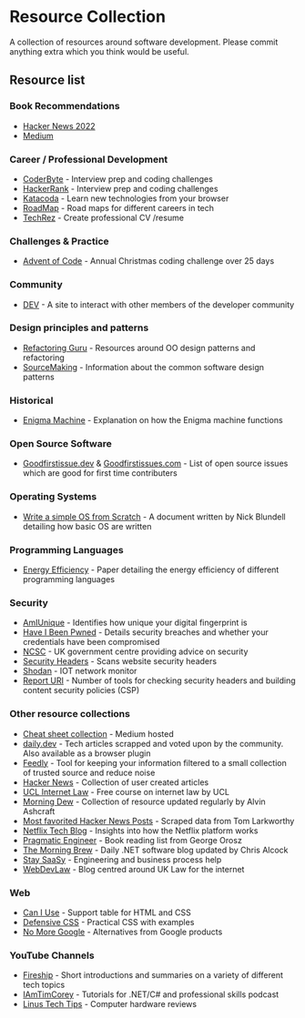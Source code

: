 # Resource Collection
A collection of resources around software development. Please commit anything extra which you think would be useful.

## Resource list

### Book Recommendations
- [Hacker News 2022](https://news.ycombinator.com/item?id=34055123&fbclid=IwAR0diGdrHM5isaLKisraLKq-XRHdN7Mkuj-d2ZfuR2M6DQll3doPLobHzQE)
- [Medium](https://fadamakis.com/book-recommendations-for-software-engineers-8b2cba7c6593)

### Career / Professional Development
- [CoderByte](https://coderbyte.com/) - Interview prep and coding challenges
- [HackerRank](https://www.hackerrank.com/) - Interview prep and coding challenges
- [Katacoda](https://katacoda.com/) - Learn new technologies from your browser
- [RoadMap](https://roadmap.sh/) - Road maps for different careers in tech
- [TechRez](https://techrez.io/) - Create professional CV /resume

### Challenges & Practice
- [Advent of Code](https://adventofcode.com/) - Annual Christmas coding challenge over 25 days

### Community
- [DEV](https://dev.to/) - A site to interact with other members of the developer community

### Design principles and patterns
- [Refactoring Guru](https://refactoring.guru/) - Resources around OO design patterns and refactoring
- [SourceMaking](https://sourcemaking.com/design_patterns) - Information about the common software design patterns

### Historical
- [Enigma Machine](https://web.stanford.edu/class/cs106j/handouts/36-TheEnigmaMachine.pdf) - Explanation on how the Enigma machine functions

### Open Source Software
- [Goodfirstissue.dev](https://goodfirstissue.dev/) & [Goodfirstissues.com](https://goodfirstissues.com/) - List of open source issues which are good for first time contributers

### Operating Systems
- [Write a simple OS from Scratch](https://www.cs.bham.ac.uk/~exr/lectures/opsys/10_11/lectures/os-dev.pdf) -  A document written by Nick Blundell detailing how basic OS are written

### Programming Languages
- [Energy Efficiency](https://sites.google.com/view/energy-efficiency-languages/?pli=1) - Paper detailing the energy efficiency of different programming languages

### Security
 - [AmIUnique](https://amiunique.org/fp) - Identifies how unique your digital fingerprint is
 - [Have I Been Pwned](https://haveibeenpwned.com/) - Details security breaches and whether your credentials have been compromised
 - [NCSC](https://www.ncsc.gov.uk/) - UK government centre providing advice on security
 - [Security Headers](https://securityheaders.com/) - Scans website security headers
 - [Shodan](https://www.shodan.io/) - IOT network monitor
 - [Report URI](https://report-uri.com/home/tools) - Number of tools for checking security headers and building content security policies (CSP)

### Other resource collections
 - [Cheat sheet collection](https://levelup.gitconnected.com/35-website-cheat-sheets-for-developers-f8da96aa84f1) - Medium hosted
 - [daily.dev](https://app.daily.dev/) - Tech articles scrapped and voted upon by the community. Also available as a browser plugin
 - [Feedly](https://feedly.com/i/welcome) - Tool for keeping your information filtered to a small collection of trusted source and reduce noise
 - [Hacker News](https://news.ycombinator.com/) - Collection of user created articles
 - [UCL Internet Law](https://www.homepages.ucl.ac.uk/~ucqnmve/syllabi/ilp.html) - Free course on internet law by UCL
 - [Morning Dew](https://www.alvinashcraft.com/) - Collection of resource updated regularly by Alvin Ashcraft
 - [Most favorited Hacker News Posts](https://observablehq.com/@tomlarkworthy/hacker-favourites-analysis) - Scraped data from Tom Larkworthy
 - [Netflix Tech Blog](https://netflixtechblog.com/) - Insights into how the Netflix platform works
 - [Pragmatic Engineer](https://blog.pragmaticengineer.com/my-reading-list/) - Book reading list from George Orosz
 - [The Morning Brew](http://themorningbrew.net/) - Daily .NET software blog updated by Chris Alcock
 - [Stay SaaSy](https://staysaasy.com/) - Engineering and business process help
 - [WebDevLaw](https://webdevlaw.uk/) - Blog centred around UK Law for the internet

### Web
 - [Can I Use](https://caniuse.com/) - Support table for HTML and CSS
 - [Defensive CSS](https://defensivecss.dev/) - Practical CSS with examples
 - [No More Google](https://nomoregoogle.com/) - Alternatives from Google products


### YouTube Channels
 - [Fireship](https://www.youtube.com/c/Fireship) - Short introductions and summaries on a variety of different tech topics
 - [IAmTimCorey](https://www.youtube.com/user/IAmTimCorey) - Tutorials for .NET/C# and professional skills podcast
 - [Linus Tech Tips](https://www.youtube.com/user/LinusTechTips) - Computer hardware reviews

